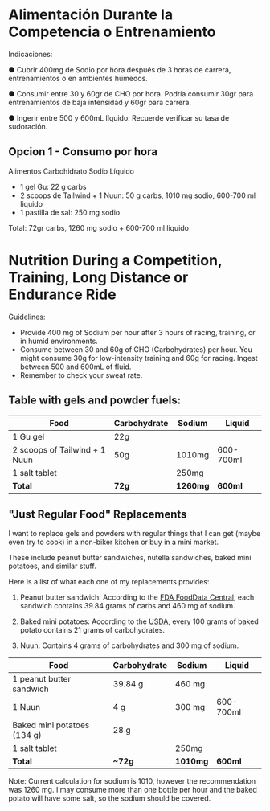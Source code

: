 # Alimentación Durante la Competencia o Entrenamiento
Indicaciones:

● Cubrir 400mg de Sodio por hora después de 3 horas de carrera, entrenamientos o en ambientes
húmedos.

● Consumir entre 30 y 60gr de CHO por hora. Podría consumir 30gr para entrenamientos de baja
intensidad y 60gr para carrera.

● Ingerir entre 500 y 600mL líquido. Recuerde verificar su tasa de sudoración.

## Opcion 1 - Consumo por hora
Alimentos Carbohidrato Sodio Líquido
- 1 gel Gu: 22 g carbs
- 2 scoops de Tailwind + 1 Nuun: 50 g carbs, 1010 mg sodio, 600-700 ml liquido
- 1 pastilla de sal: 250 mg sodio

Total: 72gr carbs, 1260 mg sodio + 600-700 ml liquido

# Nutrition During a Competition, Training, Long Distance or Endurance Ride

Guidelines:

- Provide 400 mg of Sodium per hour after 3 hours of racing, training, or in humid environments.
- Consume between 30 and 60g of CHO (Carbohydrates) per hour. You might consume 30g for low-intensity training and 60g for racing.
Ingest between 500 and 600mL of fluid. 
- Remember to check your sweat rate.

## Table with gels and powder fuels: 

| Food                         | Carbohydrate | Sodium  | Liquid    |
|------------------------------|--------------|---------|-----------|
| 1 Gu gel                     | 22g          |         |           |
| 2 scoops of Tailwind + 1 Nuun| 50g          | 1010mg  | 600-700ml |
| 1 salt tablet                |              | 250mg   |           |
| **Total**                    | **72g**      | **1260mg** | **600ml** |

## "Just Regular Food" Replacements
I want to replace gels and powders with regular things that I can get (maybe even try to cook) in a non-biker kitchen or buy in a mini market. 

These include peanut butter sandwiches, nutella sandwiches, baked mini potatoes, and similar stuff.

Here is a list of what each one of my replacements provides:

1. Peanut butter sandwich: According to the [FDA FoodData Central](https://fdc.nal.usda.gov/fdc-app.html#/food-details/1100571/nutrients), each sandwich contains 39.84 grams of carbs and 460 mg of sodium.

2. Baked mini potatoes: According to the [USDA](https://fdc.nal.usda.gov/fdc-app.html#/food-details/170093/nutrients), every 100 grams of baked potato contains 21 grams of carbohydrates.

3. Nuun: Contains 4 grams of carbohydrates and 300 mg of sodium.

| Food                         | Carbohydrate | Sodium     | Liquid    |
|------------------------------|--------------|------------|-----------|
| 1 peanut butter sandwich     | 39.84 g      | 460 mg     |           |
| 1 Nuun                       | 4 g          | 300 mg     | 600-700ml |
| Baked mini potatoes (134 g)  | 28 g         |            |           |
| 1 salt tablet                |              | 250mg      |           |
| **Total**                    | **~72g**     | **1010mg** | **600ml** |

Note: Current calculation for sodium is 1010, however the recommendation was 1260 mg. I may consume more than one bottle per hour and the baked potato will have some salt, so the sodium should be covered.